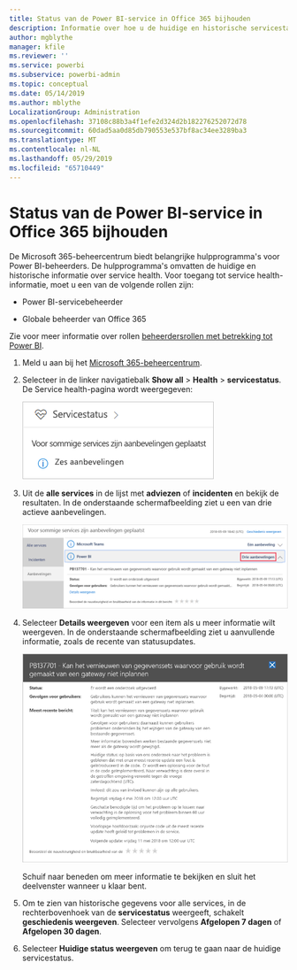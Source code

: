```yaml
---
title: Status van de Power BI-service in Office 365 bijhouden
description: Informatie over hoe u de huidige en historische servicestatus kunt weergeven in het Microsoft 365-beheercentrum.
author: mgblythe
manager: kfile
ms.reviewer: ''
ms.service: powerbi
ms.subservice: powerbi-admin
ms.topic: conceptual
ms.date: 05/14/2019
ms.author: mblythe
LocalizationGroup: Administration
ms.openlocfilehash: 37108c88b3a4f1efe2d324d2b182276252072d78
ms.sourcegitcommit: 60dad5aa0d85db790553e537bf8ac34ee3289ba3
ms.translationtype: MT
ms.contentlocale: nl-NL
ms.lasthandoff: 05/29/2019
ms.locfileid: "65710449"
---
```

# <a name="track-power-bi-service-health-in-office-365"></a>Status van de Power BI-service in Office 365 bijhouden

De Microsoft 365-beheercentrum biedt belangrijke hulpprogramma's voor Power BI-beheerders. De hulpprogramma's omvatten de huidige en historische informatie over service health. Voor toegang tot service health-informatie, moet u een van de volgende rollen zijn:

* Power BI-servicebeheerder

* Globale beheerder van Office 365

Zie voor meer informatie over rollen [beheerdersrollen met betrekking tot Power BI](service-admin-administering-power-bi-in-your-organization.md#administrator-roles-related-to-power-bi).

1. Meld u aan bij het [Microsoft 365-beheercentrum](https://portal.office.com/adminportal).

1. Selecteer in de linker navigatiebalk **Show all** > **Health** > **servicestatus**. De Service health-pagina wordt weergegeven:

    ![Schermopname van het Microsoft 365-beheercentrum met de status en Service health-opties die worden beschreven.](media/service-admin-health/service-health-tile.png)

1. Uit de **alle services** in de lijst met **adviezen** of **incidenten** en bekijk de resultaten. In de onderstaande schermafbeelding ziet u een van drie actieve aanbevelingen.

    ![Schermopname van de Service health-pagina met de drie adviezen voor Power BI en de optie gegevens weergeven die worden beschreven.](media/service-admin-health/active-advisories.png)

1. Selecteer **Details weergeven** voor een item als u meer informatie wilt weergeven. In de onderstaande schermafbeelding ziet u aanvullende informatie, zoals de recente van statusupdates.

    ![Schermafbeelding van het advies details.](media/service-admin-health/advisory-details.png)

    Schuif naar beneden om meer informatie te bekijken en sluit het deelvenster wanneer u klaar bent.

1. Om te zien van historische gegevens voor alle services, in de rechterbovenhoek van de **servicestatus** weergeeft, schakelt **geschiedenis weergeven**. Selecteer vervolgens **Afgelopen 7 dagen** of **Afgelopen 30 dagen**. 

1. Selecteer **Huidige status weergeven** om terug te gaan naar de huidige servicestatus.